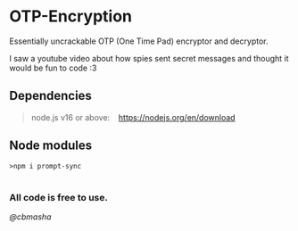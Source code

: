 # OTP-Encryption

Essentially uncrackable OTP (One Time Pad) encryptor and decryptor.

I saw a youtube video about how spies sent secret messages and thought it would be fun to code :3

## Dependencies

> node.js v16 or above:&nbsp;&nbsp;&nbsp;&nbsp;https://nodejs.org/en/download

## Node modules

```console
>npm i prompt-sync
```

#

### All code is free to use.
*@cbmasha*